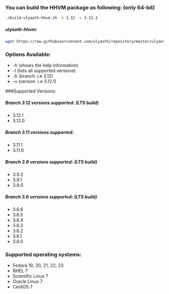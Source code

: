 ### You can build the HHVM package as following: (only 64-bit)

```bash
./build-ulyaoth-hhvm.sh -b 3.12 -v 3.12.1
```
##### ulyaoth-hhvm:
```bash
wget https://raw.githubusercontent.com/ulyaoth/repository/master/ulyaoth-hhvm/build-ulyaoth-hhvm.sh ; chmod +x build-ulyaoth-hhvm.sh ; ./build-ulyaoth-hhvm.sh -b 3.12 -v 3.12.1
```

### Options Available:
* -h (shows the help information)
* -l (lists all supported versions)
* -b (branch .i.e 3.12)
* -v (version .i.e 3.12.1)

###Supported Versions:
##### Branch 3.12 versions supported: (LTS build)
* 3.12.1
* 3.12.0

##### Branch 3.11 versions supported:
* 3.11.1
* 3.11.0

##### Branch 3.9 versions supported: (LTS build)
* 3.9.2
* 3.9.1
* 3.9.0

##### Branch 3.6 versions supported: (LTS build)
* 3.6.6
* 3.6.5
* 3.6.4
* 3.6.3
* 3.6.2
* 3.6.1
* 3.6.0

### Supported operating systems:
* Fedora 19, 20, 21, 22, 23
* RHEL 7
* Scientific Linux 7
* Oracle Linux 7
* CentOS 7